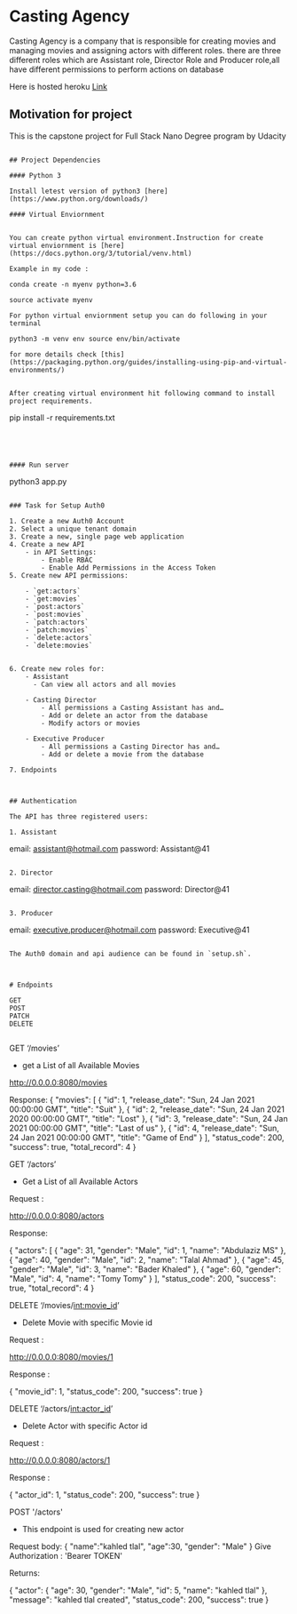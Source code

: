 # Casting Agency
Casting Agency is a company that is responsible for creating movies and managing movies and assigning actors with different roles. there are three different roles which are Assistant role, Director Role and Producer role,all have different permissions to perform actions on database

Here is hosted heroku [Link]()

## Motivation for project 

This is the capstone project for Full Stack Nano Degree program by Udacity


```

## Project Dependencies

#### Python 3 

Install letest version of python3 [here] (https://www.python.org/downloads/)

#### Virtual Enviornment


You can create python virtual environment.Instruction for create virtual enviornment is [here] (https://docs.python.org/3/tutorial/venv.html)

Example in my code :

conda create -n myenv python=3.6

source activate myenv

For python virtual enviornment setup you can do following in your terminal

python3 -m venv env source env/bin/activate

for more details check [this] (https://packaging.python.org/guides/installing-using-pip-and-virtual-environments/)


After creating virtual environment hit following command to install project requirements.

```
pip install -r requirements.txt

```




#### Run server      

```
 python3 app.py 
```

### Task for Setup Auth0 

1. Create a new Auth0 Account
2. Select a unique tenant domain 
3. Create a new, single page web application
4. Create a new API
    - in API Settings:
        - Enable RBAC
        - Enable Add Permissions in the Access Token
5. Create new API permissions:
    
    - `get:actors`
    - `get:movies`
    - `post:actors`
    - `post:movies`
    - `patch:actors`
    - `patch:movies`
    - `delete:actors`
    - `delete:movies`
    

6. Create new roles for:
    - Assistant
      - Can view all actors and all movies

    - Casting Director
        - All permissions a Casting Assistant has and…
        - Add or delete an actor from the database
        - Modify actors or movies

    - Executive Producer
        - All permissions a Casting Director has and…
        - Add or delete a movie from the database

7. Endpoints



## Authentication

The API has three registered users:

1. Assistant

```
email: assistant@hotmail.com
password: Assistant@41
```

2. Director

```
email: director.casting@hotmail.com
password: Director@41
```

3. Producer

```
email: executive.producer@hotmail.com
password: Executive@41
```

The Auth0 domain and api audience can be found in `setup.sh`.



# Endpoints

GET
POST
PATCH
DELETE


```
GET ‘/movies’ 
 
- get a List of all Available Movies

http://0.0.0.0:8080/movies

Response:
{
  "movies": [
    {
      "id": 1,
      "release_date": "Sun, 24 Jan 2021 00:00:00 GMT",
      "title": "Suit"
    },
    {
      "id": 2,
      "release_date": "Sun, 24 Jan 2021 2020 00:00:00 GMT",
      "title": "Lost"
    },
    {
      "id": 3,
      "release_date": "Sun, 24 Jan 2021 00:00:00 GMT",
      "title": "Last of us"
    },
    {
      "id": 4,
      "release_date": "Sun, 24 Jan 2021 00:00:00 GMT",
      "title": "Game of End"
    }
  ],
  "status_code": 200,
  "success": true,
  "total_record": 4
}



GET ‘/actors’

- Get a List of all Available Actors

Request : 

http://0.0.0.0:8080/actors

Response:

{
  "actors": [
    {
      "age": 31,
      "gender": "Male",
      "id": 1,
      "name": "Abdulaziz MS"
    },
    {
      "age": 40,
      "gender": "Male",
      "id": 2,
      "name": "Talal Ahmad"
    },
    {
      "age": 45,
      "gender": "Male",
      "id": 3,
      "name": "Bader Khaled"
    },
    {
      "age": 60,
      "gender": "Male",
      "id": 4,
      "name": "Tomy Tomy"
    }
  ],
  "status_code": 200,
  "success": true,
  "total_record": 4
}




DELETE ‘/movies/<int:movie_id>’

- Delete Movie with specific Movie id

Request :

http://0.0.0.0:8080/movies/1

Response :

{
   "movie_id": 1,
   "status_code": 200,
   "success": true
}


DELETE ‘/actors/<int:actor_id>’
- Delete Actor with specific Actor id

Request  :

http://0.0.0.0:8080/actors/1

Response :

{
   "actor_id": 1,
   "status_code": 200,
   "success": true
}


POST '/actors'
- This endpoint is used for creating new actor

Request body:
{
  "name":"kahled tlal",
  "age":30,
  "gender": "Male"
}
Give Authorization : 'Bearer TOKEN'
    
Returns:

  {
    "actor": {
      "age": 30,
      "gender": "Male",
      "id": 5,
      "name": "kahled tlal"
    },
    "message": "kahled tlal created",
    "status_code": 200,
    "success": true
  }
  


```



    
   







